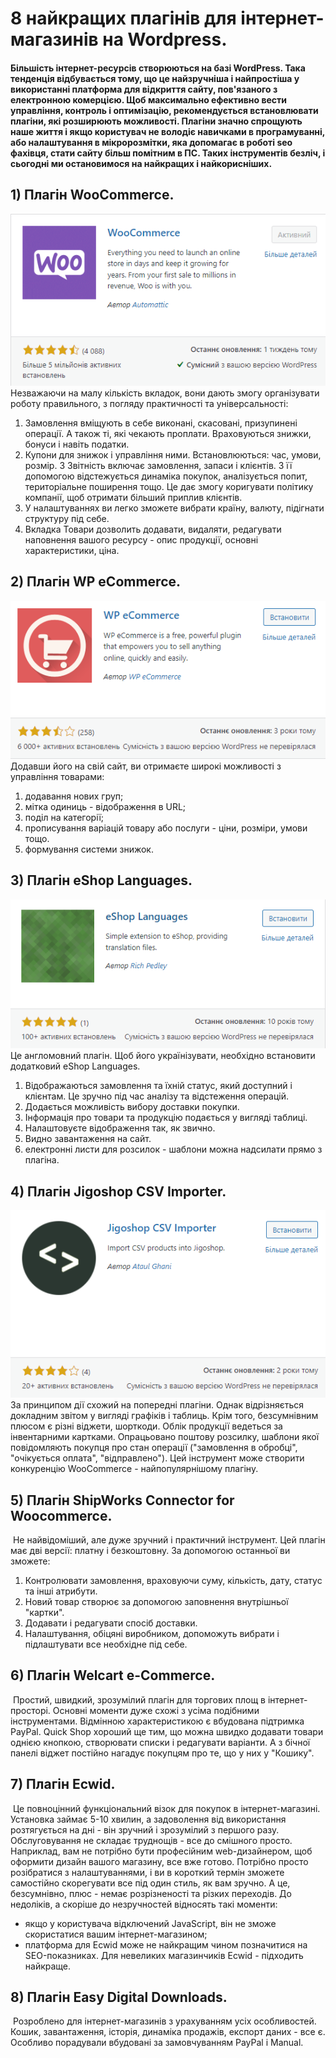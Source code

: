 # 8 найкращих плагінів для інтернет-магазинів на Wordpress. 

#### Більшість інтернет-ресурсів створюються на базі WordPress. Така тенденція відбувається тому, що це найзручніша і найпростіша у використанні платформа для відкриття сайту, пов'язаного з електронною комерцією. Щоб максимально ефективно вести управління, контроль і оптимізацію, рекомендується встановлювати плагіни, які розширюють можливості. Плагіни значно спрощують наше життя і якщо користувач не володіє навичками в програмуванні, або налаштування в мікророзмітки, яка допомагає в роботі seo фахівця, стати сайту більш помітним в ПС. Таких інструментів безліч, і сьогодні ми остановимося на найкращих і найкорисніших.

## 1) Плагін WooCommerce.
![](https://github.com/ssonyau/Plugins-Internet-Shop-Wordpress/blob/main/Screenshot%202023-05-18%20230657.png)
Незважаючи на малу кількість вкладок, вони дають змогу організувати роботу правильного, з погляду практичності та універсальності:
1. Замовлення вміщують в себе виконані, скасовані, призупинені операції. А також ті, які чекають проплати. Враховуються знижки, бонуси і навіть податки.
2. Купони для знижок і управління ними. Встановлюються: час, умови, розмір.
3 Звітність включає замовлення, запаси і клієнтів. З її допомогою відстежується динаміка покупок, аналізується попит, територіальне поширення тощо. Це дає змогу коригувати політику компанії, щоб отримати більший приплив клієнтів.
4. У налаштуваннях ви легко зможете вибрати країну, валюту, підігнати структуру під себе.
5. Вкладка Товари дозволить додавати, видаляти, редагувати наповнення вашого ресурсу - опис продукції, основні характеристики, ціна.

## 2) Плагін WP eCommerce.
![](https://github.com/ssonyau/Plugins-Internet-Shop-Wordpress/blob/main/Screenshot%202023-05-18%20230802.png)
Додавши його на свій сайт, ви отримаєте широкі можливості з управління товарами:
1. додавання нових груп;
2. мітка одиниць - відображення в URL;
3. поділ на категорії;
4. прописування варіацій товару або послуги - ціни, розміри, умови тощо.
5. формування системи знижок.

## 3) Плагін eShop Languages.
![](https://github.com/ssonyau/Plugins-Internet-Shop-Wordpress/blob/main/Screenshot%202023-05-18%20230957.png)
Це англомовний плагін. Щоб його українізувати, необхідно встановити додатковий eShop Languages.
1. Відображаються замовлення та їхній статус, який доступний і клієнтам. Це зручно під час аналізу та відстеження операцій.
2. Додається можливість вибору доставки покупки.
3. Інформація про товари та продукцію подається у вигляді таблиці.
4. Налаштовуєте відображення так, як звично.
5. Видно завантаження на сайт.
6. електронні листи для розсилок - шаблони можна надсилати прямо з плагіна.

## 4) Плагін Jigoshop CSV Importer.
![](https://github.com/ssonyau/Plugins-Internet-Shop-Wordpress/blob/main/Screenshot%202023-05-18%20231237.png)
За принципом дії схожий на попередні плагіни. Однак відрізняється докладним звітом у вигляді графіків і таблиць. Крім того, безсумнівним плюсом є різні віджети, шорткоди. Облік продукції ведеться за інвентарними картками.
Опрацьовано поштову розсилку, шаблони якої повідомляють покупця про стан операції ("замовлення в обробці", "очікується оплата", "відправлено").
Цей інструмент може створити конкуренцію WooCommerce - найпопулярнішому плагіну.

## 5) Плагін ShipWorks Connector for Woocommerce.
![]()
Не найвідоміший, але дуже зручний і практичний інструмент. Цей плагін має дві версії: платну і безкоштовну. За допомогою останньої ви зможете:
1. Контролювати замовлення, враховуючи суму, кількість, дату, статус та інші атрибути.
2. Новий товар створює за допомогою заповнення внутрішньої "картки".
3. Додавати і редагувати спосіб доставки.
4. Налаштування, обіцяні виробником, допоможуть вибрати і підлаштувати все необхідне під себе.

## 6) Плагін Welcart e-Commerce.
![]()
Простий, швидкий, зрозумілий плагін для торгових площ в інтернет-просторі. Основні моменти дуже схожі з усіма подібними інструментами. Відмінною характеристикою є вбудована підтримка PayPal.
Quick Shop хороший ще тим, що можна швидко додавати товари однією кнопкою, створювати списки і редагувати варіанти. А з бічної панелі віджет постійно нагадує покупцям про те, що у них у "Кошику".

## 7) Плагін Ecwid.
![]()
Це повноцінний функціональний візок для покупок в інтернет-магазині. Установка займає 5-10 хвилин, а задоволення від використання розтягується на дні - він зручний і зрозумілий з першого разу. Обслуговування не складає труднощів - все до смішного просто.
Наприклад, вам не потрібно бути професійним web-дизайнером, щоб оформити дизайн вашого магазину, все вже готово. Потрібно просто розібратися з налаштуваннями, і ви в короткий термін зможете самостійно скорегувати все під один стиль, як вам зручно.
А це, безсумнівно, плюс - немає розрізненості та різких переходів.
До недоліків, а скоріше до незручностей відносять такі моменти:
- якщо у користувача відключений JavaScript, він не зможе скористатися вашим інтернет-магазином;
- платформа для Ecwid може не найкращим чином позначитися на SEO-показниках.
Для невеликих магазинчиків Ecwid - підходить найкраще.

## 8) Плагін Easy Digital Downloads.
![]()
Розроблено для інтернет-магазинів з урахуванням усіх особливостей. Кошик, завантаження, історія, динаміка продажів, експорт даних - все є. Особливо порадували вбудовані за замовчуванням PayPal і Manual.

